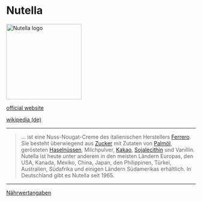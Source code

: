 # Nutella

<img src="https://upload.wikimedia.org/wikipedia/commons/8/8a/Logo_Nutella.svg" height="200" alt="Nutella logo">

[official website](https://www.nutella.com/)

[wikipedia (de)](https://de.wikipedia.org/wiki/Nutella)

---
> ... ist eine Nuss-Nougat-Creme des italienischen Herstellers [Ferrero](../konzerne/ferrero.html). Sie besteht überwiegend aus [Zucker](../nahrung/zucker.html) mit Zutaten von [Palmöl](..//nahrung/palmoel.html), gerösteten [Haselnüssen](../nahrung/haselnuss.html), Milchpulver, [Kakao](../nahrung/kakao.html), [Sojalecithin](../nahrung/sojalecithin.html) und Vanillin. Nutella ist heute unter anderem in den meisten Ländern Europas, den USA, Kanada, Mexiko, China, Japan, den Philippinen, Türkei, Australien, Südafrika und einigen Ländern Südamerikas erhältlich. In Deutschland gibt es Nutella seit 1965.  

---

[Nährwertangaben](https://www.nutella.com/de/de/naehrwertangaben)
